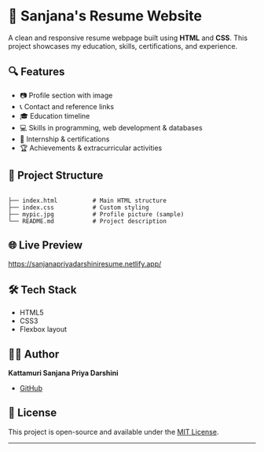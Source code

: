 # 💼 Sanjana's Resume Website

A clean and responsive resume webpage built using **HTML** and **CSS**. This project showcases my education, skills, certifications, and experience.

## 🔍 Features

- 📷 Profile section with image
- 📞 Contact and reference links
- 🎓 Education timeline
- 💻 Skills in programming, web development & databases
- 📜 Internship & certifications
- 🏆 Achievements & extracurricular activities

## 📂 Project Structure

```

├── index.html          # Main HTML structure
├── index.css           # Custom styling
├── mypic.jpg           # Profile picture (sample)
└── README.md           # Project description

```

## 🌐 Live Preview

https://sanjanapriyadarshiniresume.netlify.app/

## 🛠️ Tech Stack

- HTML5
- CSS3
- Flexbox layout

## 🧑‍💻 Author

**Kattamuri Sanjana Priya Darshini**

- [GitHub](https://github.com/sanjana71006)

## 📃 License

This project is open-source and available under the [MIT License](LICENSE).

---

